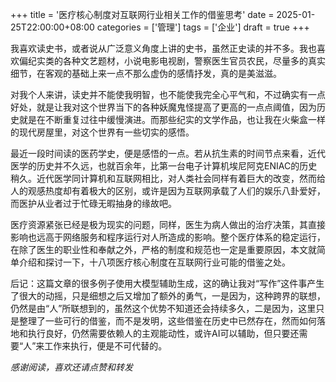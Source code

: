 
+++
title = '医疗核心制度对互联网行业相关工作的借鉴思考'
date = 2025-01-25T22:00:00+08:00
categories = ['管理']
tags = ['企业']
draft = true
+++

我喜欢读史书，或者说从广泛意义角度上讲的史书，虽然正史读的并不多。我也喜欢偏纪实类的各种文艺题材，小说电影电视剧，警察医生官员农民，尽量多的真实细节，在客观的基础上来一点不那么虚伪的感情抒发，真的是美滋滋。

对我个人来讲，读史并不能使我明智，也不能使我完全心平气和，不过确实有一点好处，就是让我对这个世界当下的各种妖魔鬼怪提高了更高的一点点阈值，因为历史就是在不断重复过往中缓慢演进。而那些纪实的文学作品，也让我在火柴盒一样的现代房屋里，对这个世界有一些切实的感悟。

最近一段时间读的医药学史，便是感悟的一点。若从抗生素的时间节点来看，近代医学的历史并不久远，也就百余年，比第一台电子计算机埃尼阿克ENIAC的历史稍久。近代医学同计算机和互联网相比，对人类社会同样有着巨大的改变，然而给人的观感热度却有着极大的区别，或许是因为互联网承载了人们的娱乐八卦爱好，而医护从业者过于忙碌无暇抽身的缘故吧。

医疗资源紧张已经是极为现实的问题，同样，医生为病人做出的治疗决策，其直接影响也远高于网络服务和程序运行对人所造成的影响。整个医疗体系的稳定运行，在除了医生的职业性和奉献之外，严格的制度和规范也一定是重要原因，本文就简单介绍和探讨一下，十八项医疗核心制度在互联网行业可能的借鉴之处。


后记：这篇文章的很多例子使用大模型辅助生成，这的确让我对“写作”这件事产生了很大的动摇，只是细想之后又增加了额外的勇气，一是因为，这种跨界的联想，仍然是由“人”所联想到的，虽然这个优势不知道还会持续多久，二是因为，这里只是整理了一些可行的借鉴，而不是发明，这些借鉴在历史中已然存在，然而如何落地和执行良好，仍然需要依赖人的主观能动性，或许AI可以辅助，但只要还需要“人”来工作来执行，便是不可代替的。

*感谢阅读，喜欢还请点赞和转发*